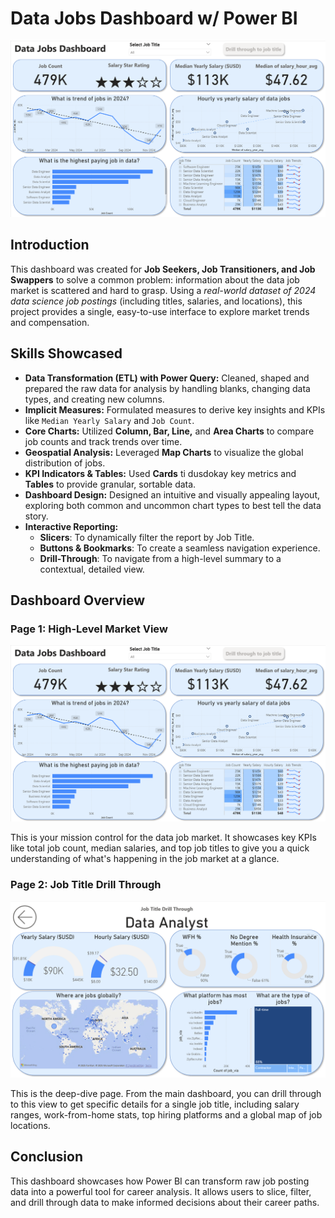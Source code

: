 # Data Jobs Dashboard w/ Power BI

![Dashboard Page 1](/images/Project%201%20Page%201.png)

## Introduction 

This dashboard was created for **Job Seekers, Job Transitioners, and Job Swappers** to solve a common problem: information about the data job market is scattered and hard to grasp. Using a *real-world dataset of 2024 data science job postings* (including titles, salaries, and locations), this project provides a single, easy-to-use interface to explore market trends and compensation.

## Skills Showcased

- **Data Transformation (ETL) with Power Query:** 
Cleaned, shaped and prepared the raw data for analysis by handling blanks, changing data types, and creating new columns.
- **Implicit Measures:** 
Formulated measures to derive key insights and KPIs like `Median Yearly Salary` and `Job Count`.
- **Core Charts:** 
Utilized **Column, Bar, Line,** and **Area Charts** to compare job counts and track trends over time. 
- **Geospatial Analysis:** 
Leveraged **Map Charts** to visualize the global distribution of jobs. 
- **KPI Indicators & Tables:** 
Used **Cards** ti dusdokay key metrics and **Tables** to provide granular, sortable data.
- **Dashboard Design:** 
Designed an intuitive and visually appealing layout, exploring both common and uncommon chart types to best tell the data story.
- **Interactive Reporting:** 
    -  **Slicers**: To dynamically filter the report by Job Title.
    - **Buttons & Bookmarks**: To create a seamless navigation experience.
    - **Drill-Through**: To navigate from a high-level summary to a contextual, detailed view. 

## Dashboard Overview

### Page 1: High-Level Market View

![Dashboard Page 1](/images/Project%201%20Page%201.png)

This is your mission control for the data job market. It showcases key KPIs like total job count, median salaries, and top job titles to give you a quick understanding of what's happening in the job market at a glance.

### Page 2: Job Title Drill Through

![Dashboard Page 1](/images/Project%201%20-%20Page%202.png)

This is the deep-dive page. From the main dashboard, you can drill through to this view to get specific details for a single job title, including salary ranges, work-from-home stats, top hiring platforms and a global map of job locations. 

## Conclusion

This dashboard showcases how Power BI can transform raw job posting data into a powerful tool for career analysis. It allows users to slice, filter, and drill through data to make informed decisions about their career paths. 